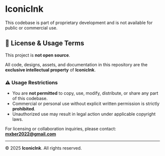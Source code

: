 # IconicInk 

This codebase is part of proprietary development and is not available for public or commercial use.

## 🚫 License & Usage Terms

This project is **not open source**.

All code, designs, assets, and documentation in this repository are the **exclusive intellectual property** of **IconicInk**.

### ⚠️ Usage Restrictions

- You are **not permitted** to copy, use, modify, distribute, or share any part of this codebase.
- Commercial or personal use without explicit written permission is strictly **prohibited**.
- Unauthorized use may result in legal action under applicable copyright laws.

For licensing or collaboration inquiries, please contact: **mxber2022@gmail.com**

---

© 2025 **IconicInk**. All rights reserved.
